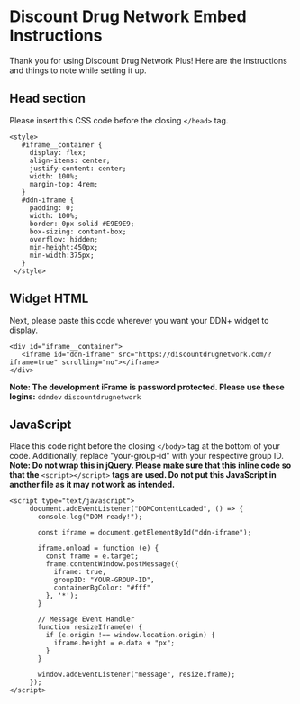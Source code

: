 # Discount Drug Network Embed Instructions
Thank you for using Discount Drug Network Plus! Here are the instructions and things to note while setting it up. 

## Head section
Please insert this CSS code before the closing `</head>` tag. 
```
<style>
   #iframe__container {
     display: flex;
     align-items: center;
     justify-content: center;
     width: 100%;
     margin-top: 4rem;
   }
   #ddn-iframe {
     padding: 0;
     width: 100%;
     border: 0px solid #E9E9E9;
     box-sizing: content-box;
     overflow: hidden;
     min-height:450px;
     min-width:375px;
   }
 </style> 
```

## Widget HTML
Next, please paste this code wherever you want your DDN+ widget to display.

```
<div id="iframe__container">
   <iframe id="ddn-iframe" src="https://discountdrugnetwork.com/?iframe=true" scrolling="no"></iframe>
</div>
```

**Note: The development iFrame is password protected. Please use these logins:**
`ddndev`
`discountdrugnetwork`

## JavaScript
Place this code right before the closing `</body>` tag at the bottom of your code. Additionally, replace "your-group-id" with your respective group ID. 
**Note: Do not wrap this in jQuery. Please make sure that this inline code so that the** `<script></script>` **tags are used. Do not put this JavaScript in another file as it may not work as intended.**
```
<script type="text/javascript">
     document.addEventListener("DOMContentLoaded", () => {
       console.log("DOM ready!");
  
       const iframe = document.getElementById("ddn-iframe");
  
       iframe.onload = function (e) {
         const frame = e.target;
         frame.contentWindow.postMessage({
           iframe: true,
           groupID: "YOUR-GROUP-ID",
           containerBgColor: "#fff"
         }, '*');
       }
  
       // Message Event Handler
       function resizeIframe(e) {
         if (e.origin !== window.location.origin) {
           iframe.height = e.data + "px";
         }
       }
  
       window.addEventListener("message", resizeIframe);
     });
</script>
```
